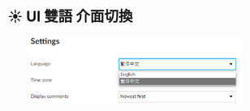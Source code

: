 # ☀️ UI 雙語 介面切換

<figure><img src="../.gitbook/assets/image (3) (1) (1).png" alt=""><figcaption></figcaption></figure>
